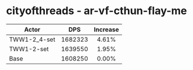 # cityofthreads - ar-vf-cthun-flay-me
| Actor | DPS | Increase |
|---|:---:|:---:|
|TWW1-2_4-set|1682323|4.61%|
|TWW1-2-set|1639550|1.95%|
|Base|1608250|0.00%|
